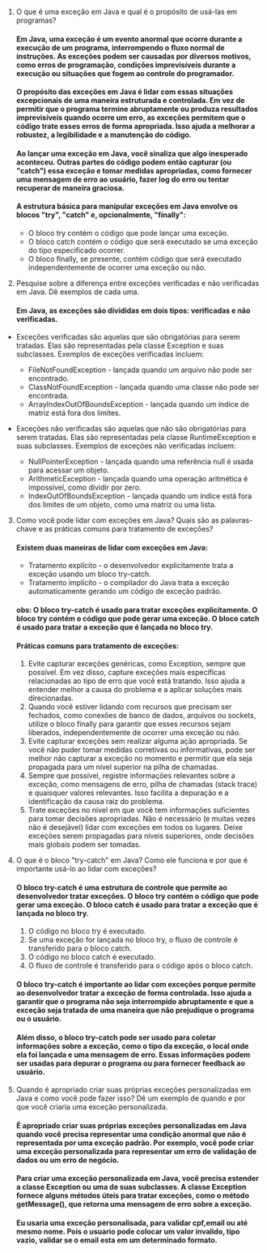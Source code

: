 
1. O que é uma exceção em Java e qual é o propósito de usá-las em programas?
    #### Em Java, uma exceção é um evento anormal que ocorre durante a execução de um programa, interrompendo o fluxo normal de instruções. As exceções podem ser causadas por diversos motivos, como erros de programação, condições imprevisíveis durante a execução ou situações que fogem ao controle do programador.
    #### O propósito das exceções em Java é lidar com essas situações excepcionais de uma maneira estruturada e controlada. Em vez de permitir que o programa termine abruptamente ou produza resultados imprevisíveis quando ocorre um erro, as exceções permitem que o código trate esses erros de forma apropriada. Isso ajuda a melhorar a robustez, a legibilidade e a manutenção do código.
    #### Ao lançar uma exceção em Java, você sinaliza que algo inesperado aconteceu. Outras partes do código podem então capturar (ou "catch") essa exceção e tomar medidas apropriadas, como fornecer uma mensagem de erro ao usuário, fazer log do erro ou tentar recuperar de maneira graciosa.

    #### A estrutura básica para manipular exceções em Java envolve os blocos "try", "catch" e, opcionalmente, "finally":

    * O bloco try contém o código que pode lançar uma exceção.
    * O bloco catch contém o código que será executado se uma exceção do tipo especificado ocorrer.
    * O bloco finally, se presente, contém código que será executado independentemente de ocorrer uma exceção ou não.

2. Pesquise sobre a diferença entre exceções verificadas e não verificadas em Java. Dê exemplos de cada uma.
   #### Em Java, as exceções são divididas em dois tipos: verificadas e não verificadas.

* Exceções verificadas são aquelas que são obrigatórias para serem tratadas. Elas são representadas pela classe Exception e suas subclasses. Exemplos de exceções verificadas incluem:

  * FileNotFoundException - lançada quando um arquivo não pode ser encontrado.
  * ClassNotFoundException - lançada quando uma classe não pode ser encontrada.
  * ArrayIndexOutOfBoundsException - lançada quando um índice de matriz está fora dos limites.
* Exceções não verificadas são aquelas que não são obrigatórias para serem tratadas. Elas são representadas pela classe RuntimeException e suas subclasses. Exemplos de exceções não verificadas incluem:

  * NullPointerException - lançada quando uma referência null é usada para acessar um objeto.
  * ArithmeticException - lançada quando uma operação aritmética é impossível, como dividir por zero.
  * IndexOutOfBoundsException - lançada quando um índice está fora dos limites de um objeto, como uma matriz ou uma lista.
  
3. Como você pode lidar com exceções em Java? Quais são as palavras-chave e as práticas comuns para tratamento de exceções?

    #### Existem duas maneiras de lidar com exceções em Java:
    * Tratamento explícito - o desenvolvedor explicitamente trata a exceção usando um bloco try-catch.
    * Tratamento implícito - o compilador do Java trata a exceção automaticamente gerando um código de exceção padrão.
    
    #### obs: O bloco try-catch é usado para tratar exceções explicitamente. O bloco try contém o código que pode gerar uma exceção. O bloco catch é usado para tratar a exceção que é lançada no bloco try.

    #### Práticas comuns para tratamento de exceções:

    1. Evite capturar exceções genéricas, como Exception, sempre que possível. Em vez disso, capture exceções mais específicas relacionadas ao tipo de erro que você está tratando. Isso ajuda a entender melhor a causa do problema e a aplicar soluções mais direcionadas.
    2. Quando você estiver lidando com recursos que precisam ser fechados, como conexões de banco de dados, arquivos ou sockets, utilize o bloco finally para garantir que esses recursos sejam liberados, independentemente de ocorrer uma exceção ou não.
    3. Evite capturar exceções sem realizar alguma ação apropriada. Se você não puder tomar medidas corretivas ou informativas, pode ser melhor não capturar a exceção no momento e permitir que ela seja propagada para um nível superior na pilha de chamadas.
    4. Sempre que possível, registre informações relevantes sobre a exceção, como mensagens de erro, pilha de chamadas (stack trace) e quaisquer valores relevantes. Isso facilita a depuração e a identificação da causa raiz do problema.
    5. Trate exceções no nível em que você tem informações suficientes para tomar decisões apropriadas. Não é necessário (e muitas vezes não é desejável) lidar com exceções em todos os lugares. Deixe exceções serem propagadas para níveis superiores, onde decisões mais globais podem ser tomadas.
 
 4. O que é o bloco "try-catch" em Java? Como ele funciona e por que é importante usá-lo ao lidar com exceções?
    ####  O bloco try-catch é uma estrutura de controle que permite ao desenvolvedor tratar exceções. O bloco try contém o código que pode gerar uma exceção. O bloco catch é usado para tratar a exceção que é lançada no bloco try.

    1. O código no bloco try é executado.
    2. Se uma exceção for lançada no bloco try, o fluxo de controle é transferido para o bloco catch.
    3. O código no bloco catch é executado.
    4. O fluxo de controle é transferido para o código após o bloco catch.
    #### O bloco try-catch é importante ao lidar com exceções porque permite ao desenvolvedor tratar a exceção de forma controlada. Isso ajuda a garantir que o programa não seja interrompido abruptamente e que a exceção seja tratada de uma maneira que não prejudique o programa ou o usuário.

    #### Além disso, o bloco try-catch pode ser usado para coletar informações sobre a exceção, como o tipo da exceção, o local onde ela foi lançada e uma mensagem de erro. Essas informações podem ser usadas para depurar o programa ou para fornecer feedback ao usuário.

5. Quando é apropriado criar suas próprias exceções personalizadas em Java e como você pode fazer isso? Dê um exemplo de quando e por que você criaria uma exceção personalizada.
   #### É apropriado criar suas próprias exceções personalizadas em Java quando você precisa representar uma condição anormal que não é representada por uma exceção padrão. Por exemplo, você pode criar uma exceção personalizada para representar um erro de validação de dados ou um erro de negócio.

    #### Para criar uma exceção personalizada em Java, você precisa estender a classe Exception ou uma de suas subclasses. A classe Exception fornece alguns métodos úteis para tratar exceções, como o método getMessage(), que retorna uma mensagem de erro sobre a exceção.

    #### Eu usaria uma exceção personalisada, para validar cpf,email ou até mesmo nome. Pois o usuario pode colocar um valor invalido, tipo vazio, validar se o email esta em um determinado formato.